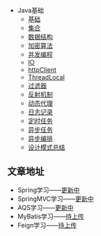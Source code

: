 * Java基础
  * [基础](web基础/基础.md)
  * [集合](web基础/集合.md)
  * [数据结构](web基础/数据结构.md)
  * [加密算法](web基础/加密算法.md)
  * [并发编程](web基础/并发编程.md)
  * [IO](web基础/IO.md)
  * [httpClient](web基础/rpc和http.md)
  * [ThreadLocal](web基础/ThreadLocal.md)
  * [过滤器](web基础/过滤器.md)
  * [反射机制](web基础/反射机制.md)
  * [动态代理](web基础/动态代理.md)
  * [日志记录](web基础/日志记录.md)
  * [定时任务](web基础/任务管理/定时任务.md)
  * [异步任务](web基础/任务管理/异步任务.md)
  * [异步编排](web基础/任务管理/异步编排.md)
  * [设计模式总结](web基础/设计模式.md)

## 文章地址
- Spring学习——[更新中](https://www.processon.com/view/link/62ee8f9f1e08531524c4eaa5)
- SpringMVC学习——[更新中](https://www.processon.com/view/link/6307091ce0b34d07265d859a)
- AQS学习——[更新中](https://www.processon.com/view/link/6307087cf346fb0714bd9e9f)
- MyBatis学习——[待上传](https://www.baidu.com)  
- Feign学习——[待上传](https://www.baidu.com)

